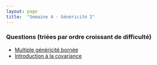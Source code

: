 ```yaml
---
layout: page
title:  "Semaine 4 - Généricité I"
---
```


### Questions (triées par ordre croissant de difficulté)

* [Multiple généricité bornée](multiple_genericite_bornee.md)
* [Introduction à la covariance](covariance.md)